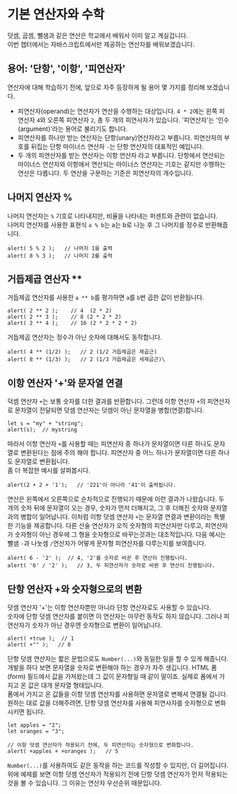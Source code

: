 # 기본 연산자와 수학
덧셈, 곱셈, 뺄샘과 같은 연산은 학교에서 배워서 이미 알고 계실겁니다.   
이번 챕터에서는 자바스크립트에서만 제공하는 연산자를 배워보겠습니다.


## 용어: '단항', '이항', '피연산자'
연산자에 대해 학습하기 전에, 앞으로 자주 등장하게 될 용어 몇 가지를 정리해 보겠습니다.

- 피연산자(operand)는 연산자가 연산을 수행하는 대상입니다. `4 * 2`에는 왼쪽 피연산자 `4`와 오른쪽 피연산자 `2`, 총 두 개의 피연사자가 있습니다. '피연산자'는 '인수(argument)'라는 용어로 불리기도 합니다.
- 피연산자를 하나만 받는 연산자는 단항(unary)연산자라고 부릅니다. 피연산자의 부호를 뒤집는 단항 마이너스 연산자 `-`는 단항 연산자의 대표적인 예입니다.
- 두 개의 피연산자를 받는 연산자는 이항 연산자 라고 부릅니다.
단항에서 연산되는 마이너스 연산자와 이항에서 연산되는 마이너스 연산자는 기호는 같지만 수행하는 연산은 다릅니다. 두 연산을 구분하는 기준은 피연산자의 개수입니다.   

## 나머지 연산자 %
나머지 연산자는 `%` 기호로 나타내지만, 비율을 나타내는 퍼센트와 관련이 없습니다.   
나머지 연산자를 사용한 표현식 `a % b`는 a는 b로 나눈 후 그 나머지를 정수로 반환해줍니다.
```
alert( 5 % 2 );   // 나머지 1을 출력
alert( 8 % 3 );   // 나머지 2를 출력
```

## 거듭제곱 연산자 **
거듭제곱 연산자를 사용한 `a ** b`를 평가하면 `a`를 `b`번 곱한 값이 반환됩니다.
```
alert( 2 ** 2 );    // 4  (2 * 2)
alert( 2 ** 3 );    // 8 (2 * 2 * 2)
alert( 2 ** 4 );    // 16 (2 * 2 * 2 * 2)
```
거듭제곱 연산자는 정수가 아닌 숫자에 대해서도 동작합니다.
```
alert( 4 ** (1/2) );   // 2 (1/2 거듭제곱은 제곱근)
alert( 8 ** (1/3) );   // 2 (1/3 거듭제곱은 세제곱근)\
```


## 이항 연산자 '+'와 문자열 연결
덕셈 연산자 `+`는 보통 숫자를 더한 결과를 반환합니다. 그런데 이항 연산자 `+`의 피연산자로 문자열이 전달되면 덧셈 연산자는 덧셈이 아닌 문자열을 병합(연결)합니다.
```
let s = "my" + "string";
alert(s);  // mystring
```
따라서 이항 연산자 `+`를 사용할 때는 피연산자 중 하나가 문자열이면 다른 하나도 문자열로 변환된다는 점에 주의 해야 합니다. 피연산자 중 어느 하나가 문자열이면 다른 하나도 문자열로 변환됩니다.   
좀 더 복잡한 예시를 살펴봅시다.
```
alert(2 + 2 + '1');   // '221'이 아니라 '41'이 출력됩니다.
```
연산은 왼쪽에서 오른쪽으로 순차적으로 진행되기 때문에 이런 결과가 나왔습니다. 두 개의 숫자 뒤에 문자열이 오는 경우, 숫자가 먼저 더해지고, 그 후 더해진 숫자와 문자열과의 병합이 일어납니다.
이처럼 이항 덧셈 연산자 `+`는 문자열 연결과 변환이라는 특별한 기능을 제공합니다. 다른 산술 연산자가 오직 숫자형의 피연산자만 다루고, 피연산자가 숫자형이 아닌 경우에 그 형을 숫자형으로 바꾸는것과는 대조적입니다.
다음 예시는 뺄샘 `-`과 나눗셈 `/`연산자가 어떻게 문자형 피연산자를 다루는지를 보여줍니다.
```
alert( 6 - '2' );  // 4, '2'를 숫자로 바꾼 후 연산이 진행됩니다.
alert( '6' / '2' );   // 3, 두 피연산자가 숫자로 바뀐 후 연산이 진행됩니다.
```


## 단항 연산자 +와 숫자형으로의 변환
덧셈 연산자 '+'는 이항 연산자뿐만 아니라 단항 연산자로도 사용할 수 있습니다.   
숫자에 단항 덧셈 연산자를 붙이면 이 연산자는 아무런 동작도 하지 않습니다. 그러나 피연산자가 숫자가 아닌 경우엔 숫자형으로 변환이 일어납니다.
```
alert( +true );  // 1
alert( +"" );   // 0
```
단항 덧셈 연산자는 짧은 문법으로도 `Number(...)`와 동일한 일을 할 수 있게 해줍니다.   
개발을 하다 보면 문자열을 숫자로 변환해야 하는 경우가 자주 생깁니다. HTML 폼(form) 필드에서 값을 가져왔는데 그 값이 문자형일 때 같이 말이죠. 실제로 폼에서 가지고 온 값은 대개 문자열 형태입니다.   
폼에서 가지고 온 값들을 이항 덧셈 연산자를 사용하면 문자열로 변해셔 연결될 겁니다.
원하는 대로 값을 더해주려면, 단항 덧셈 연산자를 사용해 피연사자를 숫자형으로 변화시키면 됩니다.
```
let apples = "2";
let oranges = "3";

// 이항 덧셈 연산자가 적용되기 전에, 두 피연산자는 숫자형으로 변화합니다.
alert( +apples + +oranges );   // 5
```
`Number(...)`를 사용하여도 같은 동작을 하는 코드를 작성할 수 있지만, 더 길어집니다.
위에 예제를 보면 이항 덧셈 연산자가 적용되기 전에 단항 덧셈 연산자가 먼저 적용되는것을 볼 수 있습니다. 그 이유는 연산자 우선순위 때문입니다.
